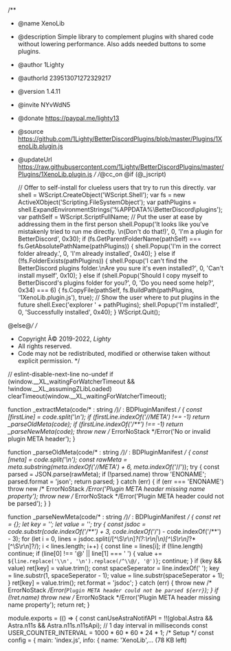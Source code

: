 /**
 * @name XenoLib
 * @description Simple library to complement plugins with shared code without lowering performance. Also adds needed buttons to some plugins.
 * @author 1Lighty
 * @authorId 239513071272329217
 * @version 1.4.11
 * @invite NYvWdN5
 * @donate https://paypal.me/lighty13
 * @source https://github.com/1Lighty/BetterDiscordPlugins/blob/master/Plugins/1XenoLib.plugin.js
 * @updateUrl https://raw.githubusercontent.com/1Lighty/BetterDiscordPlugins/master/Plugins/1XenoLib.plugin.js
 */
/*@cc_on
@if (@_jscript)

   // Offer to self-install for clueless users that try to run this directly.
   var shell = WScript.CreateObject('WScript.Shell');
   var fs = new ActiveXObject('Scripting.FileSystemObject');
   var pathPlugins = shell.ExpandEnvironmentStrings('%APPDATA%\\BetterDiscord\\plugins');
   var pathSelf = WScript.ScriptFullName;
   // Put the user at ease by addressing them in the first person
   shell.Popup('It looks like you\'ve mistakenly tried to run me directly. \n(Don\'t do that!)', 0, 'I\'m a plugin for BetterDiscord', 0x30);
   if (fs.GetParentFolderName(pathSelf) === fs.GetAbsolutePathName(pathPlugins)) {
      shell.Popup('I\'m in the correct folder already.', 0, 'I\'m already installed', 0x40);
   } else if (!fs.FolderExists(pathPlugins)) {
      shell.Popup('I can\'t find the BetterDiscord plugins folder.\nAre you sure it\'s even installed?', 0, 'Can\'t install myself', 0x10);
   } else if (shell.Popup('Should I copy myself to BetterDiscord\'s plugins folder for you?', 0, 'Do you need some help?', 0x34) === 6) {
      fs.CopyFile(pathSelf, fs.BuildPath(pathPlugins, '1XenoLib.plugin.js'), true);
      // Show the user where to put plugins in the future
      shell.Exec('explorer ' + pathPlugins);
      shell.Popup('I\'m installed!', 0, 'Successfully installed', 0x40);
   }
   WScript.Quit();

@else@*/
/*
 * Copyright Â© 2019-2022, _Lighty_
 * All rights reserved.
 * Code may not be redistributed, modified or otherwise taken without explicit permission.
 */

// eslint-disable-next-line no-undef
if (window.__XL_waitingForWatcherTimeout && !window.__XL_assumingZLibLoaded) clearTimeout(window.__XL_waitingForWatcherTimeout);

function _extractMeta(code/* : string */)/* : BDPluginManifest */ {
  const [firstLine] = code.split('\n');
  if (firstLine.indexOf('//META') !== -1) return _parseOldMeta(code);
  if (firstLine.indexOf('/**') !== -1) return _parseNewMeta(code);
  throw new /* ErrorNoStack */Error('No or invalid plugin META header');
}

function _parseOldMeta(code/* : string */)/* : BDPluginManifest */ {
  const [meta] = code.split('\n');
  const rawMeta = meta.substring(meta.indexOf('//META') + 6, meta.indexOf('*//'));
  try {
    const parsed = JSON.parse(rawMeta);
    if (!parsed.name) throw 'ENONAME';
    parsed.format = 'json';
    return parsed;
  } catch (err) {
    if (err === 'ENONAME') throw new /* ErrorNoStack */Error('Plugin META header missing name property');
    throw new /* ErrorNoStack */Error('Plugin META header could not be parsed');
  }
}

function _parseNewMeta(code/* : string */)/* : BDPluginManifest */ {
  const ret = {};
  let key = '';
  let value = '';
  try {
    const jsdoc = code.substr(code.indexOf('/**') + 3, code.indexOf('*/') - code.indexOf('/**') - 3);
    for (let i = 0, lines = jsdoc.split(/[^\S\r\n]*?(?:\r\n|\n)[^\S\r\n]*?\*[^\S\r\n]?/); i < lines.length; i++) {
      const line = lines[i];
      if (!line.length) continue;
      if (line[0] !== '@' || line[1] === ' ') {
        value += ` ${line.replace('\\n', '\n').replace(/^\\@/, '@')}`;
        continue;
      }
      if (key && value) ret[key] = value.trim();
      const spaceSeperator = line.indexOf(' ');
      key = line.substr(1, spaceSeperator - 1);
      value = line.substr(spaceSeperator + 1);
    }
    ret[key] = value.trim();
    ret.format = 'jsdoc';
  } catch (err) {
    throw new /* ErrorNoStack */Error(`Plugin META header could not be parsed ${err}`);
  }
  if (!ret.name) throw new /* ErrorNoStack */Error('Plugin META header missing name property');
  return ret;
}

module.exports = (() => {
  const canUseAstraNotifAPI = !!(global.Astra && Astra.n11s && Astra.n11s.n11sApi);
  // 1 day interval in milliseconds
  const USER_COUNTER_INTERVAL = 1000 * 60 * 60 * 24 * 1;
  /* Setup */
  const config = {
    main: 'index.js',
    info: {
      name: 'XenoLib',... (78 KB left)
